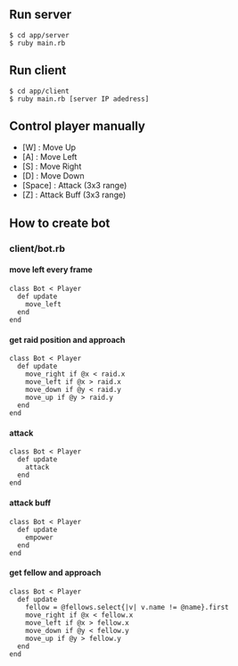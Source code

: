 

## Run server

```
$ cd app/server
$ ruby main.rb
```

## Run client

```
$ cd app/client
$ ruby main.rb [server IP adedress]
```

## Control player manually

* [W] : Move Up
* [A] : Move Left
* [S] : Move Right
* [D] : Move Down
* [Space] : Attack (3x3 range)
* [Z] : Attack Buff (3x3 range)

## How to create bot

### client/bot.rb

#### move left every frame
```
class Bot < Player
  def update
    move_left
  end
end
```

#### get raid position and approach

```
class Bot < Player
  def update
    move_right if @x < raid.x
    move_left if @x > raid.x
    move_down if @y < raid.y
    move_up if @y > raid.y
  end
end
```

#### attack
```
class Bot < Player
  def update
    attack
  end
end
```

#### attack buff
```
class Bot < Player
  def update
    empower
  end
end
```

#### get fellow and approach
```
class Bot < Player
  def update
    fellow = @fellows.select{|v| v.name != @name}.first
    move_right if @x < fellow.x
    move_left if @x > fellow.x
    move_down if @y < fellow.y
    move_up if @y > fellow.y
  end
end
```

